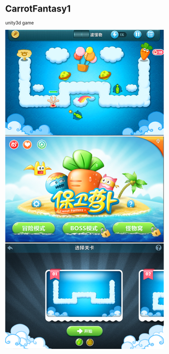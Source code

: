 CarrotFantasy1
==============

unity3d game

 ![](https://github.com/FiveDay/CarrotFantasy1/blob/master/screenshots/1.png)
 ![](https://github.com/FiveDay/CarrotFantasy1/blob/master/screenshots/2.png)
 ![](https://github.com/FiveDay/CarrotFantasy1/blob/master/screenshots/3.png)